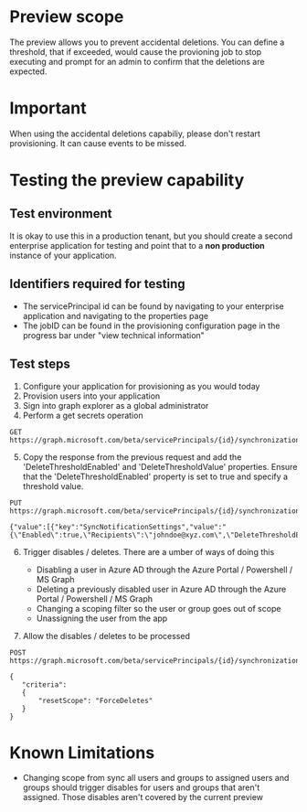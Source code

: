 # Preview scope
The preview allows you to prevent accidental deletions. You can define a threshold, that if exceeded, would cause the provioning job to stop executing and prompt for an admin to confirm that the deletions are expected. 

# Important
When using the accidental deletions capabiliy, please don't restart provisioning. It can cause events to be missed. 

# Testing the preview capability
## Test environment
It is okay to use this in a production tenant, but you should create a second enterprise application for testing and point that to a **non production** instance of your application. 

## Identifiers required for testing
* The servicePrincipal id can be found by navigating to your enterprise application and navigating to the properties page
* The jobID can be found in the provisioning configuration page in the progress bar under "view technical information" 

## Test steps
1) Configure your application for provisioning as you would today
2) Provision users into your application
3) Sign into graph explorer as a global administrator
4) Perform a get secrets operation

```HTTP
GET https://graph.microsoft.com/beta/servicePrincipals/{id}/synchronization/secrets

```


5) Copy the response from the previous request and add the 'DeleteThresholdEnabled' and 'DeleteThresholdValue' properties. Ensure that the 'DeleteThresholdEnabled' property is set to true and specify a threshold value. 

```HTTP
PUT https://graph.microsoft.com/beta/servicePrincipals/{id}/synchronization/secrets

{"value":[{"key":"SyncNotificationSettings","value":"{\"Enabled\":true,\"Recipients\":\"johndoe@xyz.com\",\"DeleteThresholdEnabled\":true,\"DeleteThresholdValue\":50}"}]}

```

6) Trigger disables / deletes. There are a umber of ways of doing this
    * Disabling a user in Azure AD through the Azure Portal / Powershell / MS Graph
    * Deleting a previously disabled user in Azure AD through the Azure Portal / Powershell / MS Graph
    * Changing a scoping filter so the user or group goes out of scope
    * Unassigning the user from the app

7) Allow the disables / deletes to be processed
```HTTP
POST https://graph.microsoft.com/beta/servicePrincipals/{id}/synchronization/jobs/{jobId}/restart

{
   "criteria": 
   {
       "resetScope": "ForceDeletes"
   }
}
```

# Known Limitations
* Changing scope from sync all users and groups to assigned users and groups should trigger disables for users and groups that aren't assigned. Those disables aren't covered by the current preview
